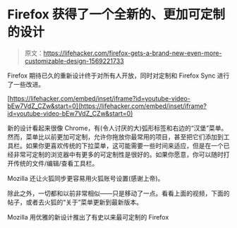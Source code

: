 # Firefox 获得了一个全新的、更加可定制的设计

> 原文：<https://lifehacker.com/firefox-gets-a-brand-new-even-more-customizable-design-1569221733>

Firefox 期待已久的重新设计终于对所有人开放，同时对定制和 Firefox Sync 进行了一些改进。

 [https://lifehacker.com/embed/inset/iframe?id=youtube-video-bEw7VdZ_CZw&start=0](https://lifehacker.com/embed/inset/iframe?id=youtube-video-bEw7VdZ_CZw&start=0) 

新的设计看起来很像 Chrome，有(令人讨厌的大)弧形标签和右边的“汉堡”菜单。然而，菜单比以前更加可定制，允许你拖放你最常用的项目，甚至把它们添加到工具栏。如果你更喜欢传统的下拉菜单，这可能需要一些时间来适应，但是在一个已经非常可定制的浏览器中有更多的可定制性是很好的。如果你愿意，你可以随时打开传统的文件/编辑/查看工具栏。



Mozilla 还让火狐同步更容易用火狐账号设置(感谢上帝)。

除此之外，一切都和以前非常相似——只是移动了一点。看看上面的视频，下面的帖子，或者去火狐的“关于”菜单更新到最新版本。

Mozilla 用优雅的新设计推出了有史以来最可定制的 Firefox